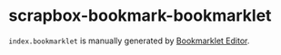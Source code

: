 # scrapbox-bookmark-bookmarklet

`index.bookmarklet` is manually generated by [Bookmarklet Editor](https://nwtgck.github.io/nipp/#Bookmarklet_Editor/es2017/U8pKLEssTi7KLCixUtJOzUvOT0kNDfLUKNa0BgA=).
